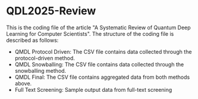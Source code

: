 # QDL2025-Review
This is the coding file of the article "A Systematic Review of Quantum Deep Learning for Computer Scientists".
The structure of the coding file is described as follows:
* QMDL Protocol Driven: The CSV file contains data collected through the protocol-driven method.
* QMDL Snowballing: The CSV file contains data collected through the snowballing method.
* QMDL Final: The CSV file contains aggregated data from both methods above.
* Full Text Screening: Sample output data from full-text screening
